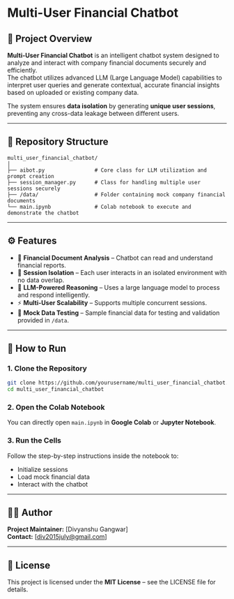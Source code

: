 # Multi-User Financial Chatbot

## 📘 Project Overview
**Multi-User Financial Chatbot** is an intelligent chatbot system designed to analyze and interact with company financial documents securely and efficiently.  
The chatbot utilizes advanced LLM (Large Language Model) capabilities to interpret user queries and generate contextual, accurate financial insights based on uploaded or existing company data.

The system ensures **data isolation** by generating **unique user sessions**, preventing any cross-data leakage between different users.

---

## 🧩 Repository Structure

```
multi_user_financial_chatbot/
│
├── aibot.py                # Core class for LLM utilization and prompt creation
├── session_manager.py      # Class for handling multiple user sessions securely
├── /data/                  # Folder containing mock company financial documents
└── main.ipynb              # Colab notebook to execute and demonstrate the chatbot
```

---

## ⚙️ Features

- 💬 **Financial Document Analysis** – Chatbot can read and understand financial reports.
- 🔐 **Session Isolation** – Each user interacts in an isolated environment with no data overlap.
- 🧠 **LLM-Powered Reasoning** – Uses a large language model to process and respond intelligently.
- ⚡ **Multi-User Scalability** – Supports multiple concurrent sessions.
- 🧾 **Mock Data Testing** – Sample financial data for testing and validation provided in `/data`.

---

## 🚀 How to Run

### 1. Clone the Repository
```bash
git clone https://github.com/yourusername/multi_user_financial_chatbot.git
cd multi_user_financial_chatbot
```

### 2. Open the Colab Notebook
You can directly open `main.ipynb` in **Google Colab** or **Jupyter Notebook**.

### 3. Run the Cells
Follow the step-by-step instructions inside the notebook to:
- Initialize sessions  
- Load mock financial data  
- Interact with the chatbot  

---

## 🧑‍💻 Author
**Project Maintainer:** [Divyanshu Gangwar]  
**Contact:** [div2015july@gmail.com]

---

## 🪪 License
This project is licensed under the **MIT License** – see the LICENSE file for details.
